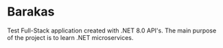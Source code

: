 # Barakas
Test Full-Stack application created with .NET 8.0 API's. The main purpose of the project is to learn .NET microservices.
